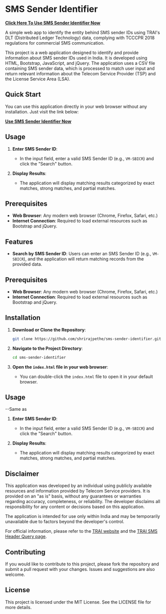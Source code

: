 <!-- # SMS-Sender-Identifier -->
# SMS Sender Identifier


**[Click Here To Use SMS Sender Identifier Now](https://shrirajpethe.github.io/sms-sender-identifier/)**



A simple web app to identify the entity behind SMS sender IDs using TRAI's DLT (Distributed Ledger Technology) data, complying with TCCCPR 2018 regulations for commercial SMS communication.

This project is a web application designed to identify and provide information about SMS sender IDs used in India. It is developed using HTML, Bootstrap, JavaScript, and jQuery. The application uses a CSV file containing SMS sender data, which is processed to match user input and return relevant information about the Telecom Service Provider (TSP) and the License Service Area (LSA).

## Quick Start

You can use this application directly in your web browser without any installation. Just visit the link below:

**[Use SMS Sender Identifier Now](https://shrirajpethe.github.io/sms-sender-identifier/)**

## Usage

1. **Enter SMS Sender ID**:
   - In the input field, enter a valid SMS Sender ID (e.g., `VM-SBICR`) and click the "Search" button.
   
2. **Display Results**:
   - The application will display matching results categorized by exact matches, strong matches, and partial matches.

## Prerequisites

- **Web Browser**: Any modern web browser (Chrome, Firefox, Safari, etc.)
- **Internet Connection**: Required to load external resources such as Bootstrap and jQuery.

## Features

- **Search by SMS Sender ID**: Users can enter an SMS Sender ID (e.g., `VM-SBICR`), and the application will return matching records from the provided data.

## Prerequisites

- **Web Browser**: Any modern web browser (Chrome, Firefox, Safari, etc.)
- **Internet Connection**: Required to load external resources such as Bootstrap and jQuery.

## Installation

1. **Download or Clone the Repository**:
   ```bash
   git clone https://github.com/shrirajpethe/sms-sender-identifier.git
   ```
   
2. **Navigate to the Project Directory**:
   ```bash
   cd sms-sender-identifier
   ```

3. **Open the `index.html` file in your web browser**:
   - You can double-click the `index.html` file to open it in your default browser.

## Usage
--Same as
1. **Enter SMS Sender ID**:
   - In the input field, enter a valid SMS Sender ID (e.g., `VM-SBICR`) and click the "Search" button.
   
2. **Display Results**:
   - The application will display matching results categorized by exact matches, strong matches, and partial matches.

## Disclaimer

This application was developed by an individual using publicly available resources and information provided by Telecom Service providers. It is provided on an "as is" basis, without any guarantees or warranties regarding accuracy, completeness, or reliability. The developer disclaims all responsibility for any content or decisions based on this application.

The application is intended for use only within India and may be temporarily unavailable due to factors beyond the developer's control.

For official information, please refer to the [TRAI website](https://www.trai.gov.in/news-updates/compiled-list-sms-headers-sending-commercial-communication) and the [TRAI SMS Header Query page](https://smsheader.trai.gov.in/query_header).

## Contributing

If you would like to contribute to this project, please fork the repository and submit a pull request with your changes. Issues and suggestions are also welcome.

## License

This project is licensed under the MIT License. See the LICENSE file for more details.